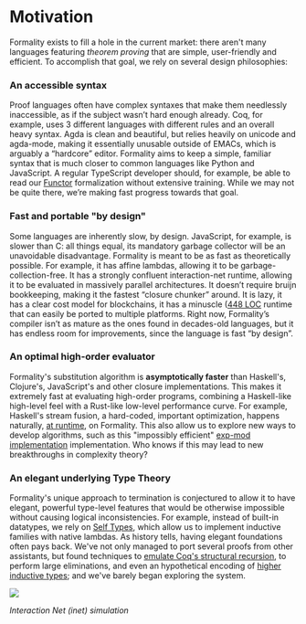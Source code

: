# Motivation

Formality exists to fill a hole in the current market: there aren't many languages featuring *theorem proving* that are simple, user-friendly and efficient. To accomplish that goal, we rely on several design philosophies:

### An accessible syntax

Proof languages often have complex syntaxes that make them needlessly inaccessible, as if the subject wasn’t hard enough already. Coq, for example, uses 3 different languages with different rules and an overall heavy syntax. Agda is clean and beautiful, but relies heavily on unicode and agda-mode, making it essentially unusable outside of EMACs, which is arguably a “hardcore” editor. Formality aims to keep a simple, familiar syntax that is much closer to common languages like Python and JavaScript. A regular TypeScript developer should, for example, be able to read our [Functor](https://github.com/moonad/Formality-Base/blob/master/Control.Functor.fm) formalization without extensive training. While we may not be quite there, we’re making fast progress towards that goal.

### Fast and portable "by design"

 Some languages are inherently slow, by design. JavaScript, for example, is slower than C: all things equal, its mandatory garbage collector will be an unavoidable disadvantage. Formality is meant to be as fast as theoretically possible. For example, it has affine lambdas, allowing it to be garbage-collection-free. It has a strongly confluent interaction-net runtime, allowing it to be evaluated in massively parallel architectures. It doesn’t require bruijn bookkeeping, making it the fastest “closure chunker” around. It is lazy, it has a clear cost model for blockchains, it has a minuscle ([448 LOC](https://github.com/moonad/Formality/blob/master/src/fm-net.js) runtime that can easily be ported to multiple platforms. Right now, Formality’s compiler isn’t as mature as the ones found in decades-old languages, but it has endless room for improvements, since the language is fast “by design”.

### An optimal high-order evaluator

Formality's substitution algorithm is **asymptotically faster** than Haskell's, Clojure's, JavaScript's and other closure implementations. This makes it extremely fast at evaluating high-order programs, combining a Haskell-like high-level feel with a Rust-like low-level performance curve. For example, Haskell's stream fusion, a hard-coded, important optimization, happens naturally, [at runtime](https://medium.com/@maiavictor/solving-the-mystery-behind-abstract-algorithms-magical-optimizations-144225164b07), on Formality. This also allow us to explore new ways to develop algorithms, such as this "impossibly efficient" [exp-mod implementation](https://medium.com/@maiavictor/calling-a-function-a-googol-times-53933c072e3a) implementation. Who knows if this may lead to new breakthroughs in complexity theory?

### An elegant underlying Type Theory

Formality's unique approach to termination is conjectured to allow it to have elegant, powerful type-level features that would be otherwise impossible without causing logical inconsistencies. For example, instead of built-in datatypes, we rely on [Self Types](https://www.semanticscholar.org/paper/Self-Types-for-Dependently-Typed-Lambda-Encodings-Fu-Stump/652f673e13b889e0fd7adbd480c2fdf290621f66), which allow us to implement inductive families with native lambdas. As history tells, having elegant foundations often pays back. We've not only managed to port several proofs from other assistants, but found techniques to [emulate Coq's structural recursion](https://github.com/moonad/Formality-Base/commit/b777d806c6fa37f2ce306fbe87b3ed267152b90c), to perform large eliminations, and even an hypothetical encoding of [higher inductive types](https://github.com/moonad/Formality-Base/blob/master/Example.HigherInductiveType.fm); and we've barely began exploring the system.

![](https://github.com/moonad/formality/raw/master/archive/images/inet-simulation.gif)

*Interaction Net (inet) simulation*
